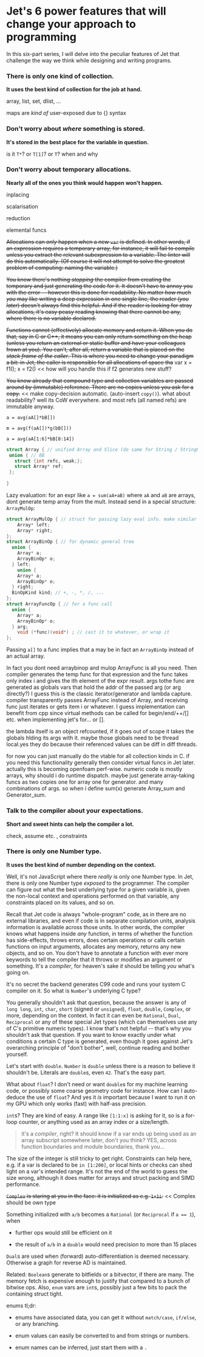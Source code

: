 # Jet's 6 power features that will change your approach to programming



In this six-part series, I will delve into the peculiar features of Jet that challenge the way we think while designing and writing programs.



### There is only one kind of collection.

**It uses the best kind of collection for the job at hand.**

array, list, set, dlist, ...

maps are *kind of* user-exposed due to {} syntax



### Don't worry about *where* something is stored.

**It's stored in the best place for the variable in question.**

is it `T*`? or  `T[1]`? or `T`? when and why



### Don't worry about temporary allocations.

**Nearly all of the ones you think would happen won't happen.**

inplacing

scalarisation

reduction

elemental funcs

~~Allocations can *only* happen when a new `var` is defined. In other words, if an expression requires a temporary array, for instance, it will fail to compile unless you extract the relevant subexpression to a variable. The linter will do this automatically. (Of course it will not attempt to solve the greatest problem of computing: naming the variable.)~~

~~You know there's nothing *stopping* the compiler from creating the temporary and just generating the code for it. It doesn't have to annoy you with the error -- however this is done for readability. No matter how much *you* may like writing a deep expression in one single line, the reader (*you later*) doesn't always find this helpful. And if the reader is looking for stray allocations, it's easy peasy reading knowing that there cannot be any, where there is no variable declared.~~

~~Functions cannot (effectively) allocate memory and return it. When you do that, say in C or C++, it means you can only return something on the heap (unless you return an external or static buffer and have your colleagues frown at you). You can't, after all, return a variable that is placed on the *stack frame of the caller*. This is where you need to change your paradigm a bit: in Jet, the caller is responsible for all allocations of space tha~~ var x = f1(); x = f2() << how will you handle this if f2 generates new stuff?



~~You know already that compound type and collection variables are passed around by (immutable) reference. There are no copies unless you ask for a copy.~~ << make copy-decision automatic. (auto-insert `copy()`). what about readability? well its CoW everywhere. and most refs (all named refs) are immutable anyway.



`a = avg(aA[]*bB[])`

`m = avg(f(aA[])*g(bB[]))`

`a = avg(aA[1:6]*bB[8:14])`

```c
struct Array { // unified Array and Slice (do same for String / StringRef)
 union { // 8B
   struct {int refc, weak;};
   struct Array* ref;
 };
  
}
```



Lazy evaluation: for an expr like `a = sum(aA+aB)` where `aA` and `aB` are arrays, dont generate temp array from the mult. Instead send in a special structure: `ArrayMulOp`: 

```c
struct ArrayMulOp { // struct for passing lazy eval info. make similar ArrayAddOp, ArrayFuncOp, etc.
    Array* left;
    Array* right;
};
struct ArrayBinOp { // for dynamic general tree
  union {
    Array* a;
    ArrayBinOp* o;
  } left;
	union {
    Array* a;
    ArrayBinOp* o;
  } right;
  BinOpKind kind; // +, -, *, /, ...
};
struct ArrayFuncOp { // for a func call
  union {
    Array* a;
    ArrayBinOp* o;
  } arg;
	void (*func)(void*) ; // cast it to whatever, or wrap it
};
```

Passing `a[]` to a func implies that a may be in fact an `ArrayBinOp` instead of an actual array.

In fact you dont need arraybinop and mulop ArrayFunc is all you need. Then compiler generates the temp func for that expression and the func takes only index i and gives the ith element of the expr result. args tothe func are generated as globals vars that hold the addr of the passed arg (or arg directly?) I guess this is the classic iterator/generator and lambda capture. compiler transparently passes ArrayFunc instead of Array, and receiving func just iterates or gets item i or whatever. I guess implementation can benefit from cpp since virtual methods can be called for begin/end/++/[] etc. when implementing jet's for... or [].

the lambda itself is an object refcounted, if it goes out of scope it takes the globals hlding its args with it. maybe those globals need to be thread local.yes they do because their referenced values can be diff in diff threads.

for now you can just manually do the vtable for all collection kinds in C. if you need this functionality generally then consider virtual funcs in Jet later. actually this is becoming openfoam perf-wise. numeric code is mostly arrays, why should i do runtime dispatch. maybe just generate array-taking funcs as two copies one for array one for generator. and many combinations of args. so when i define sum(x) generate Array_sum and Generator_sum.



### Talk to the compiler about your expectations.

**Short and sweet hints can help the compiler a lot.**

check, assume etc. , constraints 



### There is only one Number type.

**It uses the best kind of number depending on the context.**

Well, it's not JavaScript where there *really* is only one Number type. In Jet, there is only one Number type *exposed* to the programmer. The compiler can figure out what the best underlying type for a given variable is, given the non-local context and operations performed on that variable, any constraints placed on its values, and so on.

Recall that Jet code is always "whole-program" code, as in there are no external libraries, and even if code is in separate compilation units, analysis information is available across those units. In other words, the compiler knows what happens inside *any* function, in terms of whether the function has side-effects, throws errors, does certain operations or calls certain functions on input arguments, allocates any memory, returns any new objects, and so on. You don't have to annotate a function with ever more keywords to tell the compiler that it throws or modifies an argument or something. It's a *compiler*, for heaven's sake *it* should be telling *you* what's going on.

It's no secret the backend generates C99 code and runs your system C compiler on it. So what is `Number`'s underlying C type?

You generally shouldn't ask that question, because the answer is any of `long long`,  `int`,  `char`,  `short` (signed or `unsigned`), `float`, `double`, `Complex`, or more, depending on the context. In fact it can even be `Rational`, `Dual`, `Reciprocal` or any of these special Jet types (which can themselves use any of C's primitive numeric types). I know that's not helpful -- that's why you shouldn't ask that question. If you want to know exactly under what conditions a certain C type is generated, even though it goes against Jet's overarching principle of "don't bother", well, continue reading and bother yourself.



Let's start with `double`. `Number` is `double` unless there is a reason to believe it shouldn't be. Literals are `double`s, even `42`. That's the easy part.



What about `float`? I don't need or want `double`s for my machine learning code, or possibly some coarse geometry code for instance. How can I auto-deduce the use of `float`? And yes it *is* important because I want to run it on my GPU which only works (fast) with half-ass precision.



`int`s? They are kind of easy. A range like `[1:1:x]` is asking for it, so is a for-loop counter, or anything used as an array index or a size/length. 

> it's a *compiler*, right? It should know if a var ends up being used as an array subscript somewhere later, don't you think? YES, across function boundaries and module boundaries, thank you...

The size of the integer is still tricky to get right. Constraints can help here, e.g. if a var is declared to be `in [1:200]`, or local hints or checks can shed light on a var's intended range. It's not the end of the world to guess the size wrong, although it does matter for arrays and struct packing and SIMD performance.



~~`Complex` is staring at you in the face: it is initialized as e.g. `1+1i`.~~ << Complex should be own type

Something initialized with `a/b` becomes a `Rational` (or `Reciprocal` if `a == 1`), when 

- further ops would still be efficient on it 

- the result of `a/b` in a `double` would need precision to more than 15 places 

  

`Dual`s are used when (forward) auto-differentiation is deemed necessary. Otherwise a graph for reverse AD is maintained.



Related: `Boolean`s generate to bitfields or a bitvector, if there are many. The memory fetch is expensive enough to justify that compared to a bunch of bitwise ops. Also, `enum` vars are `int`s, possibly just a few bits to pack the containing struct tight. 

 

enums tl;dr:

- enums have associated data, you can get it without `match/case`, `if/else`, or any branching.

- enum values can easily be converted to and from strings or numbers.

- enum names can be inferred, just start them with a `.`

  